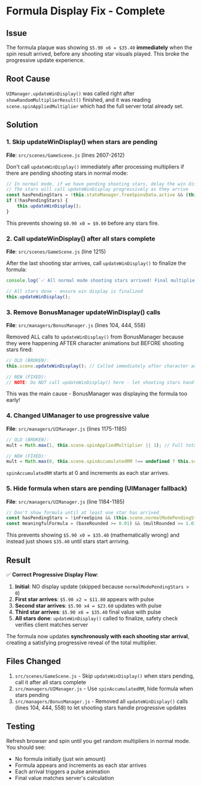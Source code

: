# Formula Display Fix - Complete

## Issue
The formula plaque was showing `$5.90 x6 = $35.40` **immediately** when the spin result arrived, before any shooting star visuals played. This broke the progressive update experience.

## Root Cause
`UIManager.updateWinDisplay()` was called right after `showRandomMultiplierResult()` finished, and it was reading `scene.spinAppliedMultiplier` which had the full server total already set.

## Solution

### 1. Skip updateWinDisplay() when stars are pending
**File**: `src/scenes/GameScene.js` (lines 2607-2612)

Don't call `updateWinDisplay()` immediately after processing multipliers if there are pending shooting stars in normal mode:

```javascript
// In normal mode, if we have pending shooting stars, delay the win display update
// The stars will call updateWinDisplay progressively as they arrive
const hasPendingStars = !this.stateManager.freeSpinsData.active && (this.normalModePendingStars || 0) > 0;
if (!hasPendingStars) {
    this.updateWinDisplay();
}
```

This prevents showing `$0.90 x0 = $9.00` before any stars fire.

### 2. Call updateWinDisplay() after all stars complete
**File**: `src/scenes/GameScene.js` (line 1215)

After the last shooting star arrives, call `updateWinDisplay()` to finalize the formula:

```javascript
console.log(`✅ All normal mode shooting stars arrived! Final multiplier: x${this.spinAccumulatedRM}`);

// All stars done - ensure win display is finalized
this.updateWinDisplay();
```

### 3. Remove BonusManager updateWinDisplay() calls
**File**: `src/managers/BonusManager.js` (lines 104, 444, 558)

Removed ALL calls to `updateWinDisplay()` from BonusManager because they were happening AFTER character animations but BEFORE shooting stars fired:

```javascript
// OLD (BROKEN):
this.scene.updateWinDisplay(); // Called immediately after character animation!

// NEW (FIXED):
// NOTE: Do NOT call updateWinDisplay() here - let shooting stars handle progressive updates
```

This was the main cause - BonusManager was displaying the formula too early!

### 4. Changed UIManager to use progressive value
**File**: `src/managers/UIManager.js` (lines 1175-1185)

```javascript
// OLD (BROKEN):
mult = Math.max(1, this.scene.spinAppliedMultiplier || 1); // Full total!

// NEW (FIXED):
mult = Math.max(0, this.scene.spinAccumulatedRM !== undefined ? this.scene.spinAccumulatedRM : (this.scene.spinAppliedMultiplier || 1));
```

`spinAccumulatedRM` starts at 0 and increments as each star arrives.

### 5. Hide formula when stars are pending (UIManager fallback)
**File**: `src/managers/UIManager.js` (line 1184-1185)

```javascript
// Don't show formula until at least one star has arrived
const hasPendingStars = !inFreeSpins && (this.scene.normalModePendingStars || 0) > 0;
const meaningfulFormula = (baseRounded >= 0.01) && (multRounded >= 1.01) && !hasPendingStars;
```

This prevents showing `$5.90 x0 = $35.40` (mathematically wrong) and instead just shows `$35.40` until stars start arriving.

## Result
✅ **Correct Progressive Display Flow**:

1. **Initial**: NO display update (skipped because `normalModePendingStars > 0`)
2. **First star arrives**: `$5.90 x2 = $11.80` appears with pulse
3. **Second star arrives**: `$5.90 x4 = $23.60` updates with pulse  
4. **Third star arrives**: `$5.90 x6 = $35.40` final value with pulse
5. **All stars done**: `updateWinDisplay()` called to finalize, safety check verifies client matches server

The formula now updates **synchronously with each shooting star arrival**, creating a satisfying progressive reveal of the total multiplier.

## Files Changed
1. `src/scenes/GameScene.js` - Skip `updateWinDisplay()` when stars pending, call it after all stars complete
2. `src/managers/UIManager.js` - Use `spinAccumulatedRM`, hide formula when stars pending
3. `src/managers/BonusManager.js` - Removed all `updateWinDisplay()` calls (lines 104, 444, 558) to let shooting stars handle progressive updates

## Testing
Refresh browser and spin until you get random multipliers in normal mode. You should see:
- No formula initially (just win amount)
- Formula appears and increments as each star arrives
- Each arrival triggers a pulse animation
- Final value matches server's calculation


